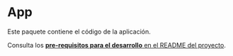 # App

Este paquete contiene el código de la aplicación.

Consulta los [**pre-requisitos para el desarrollo** en el README del proyecto](../../README.md).
